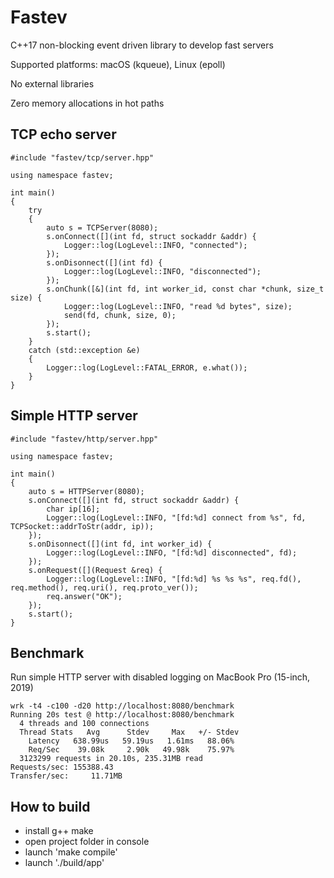 # Fastev
C++17 non-blocking event driven library to develop fast servers

Supported platforms: macOS (kqueue), Linux (epoll)

No external libraries

Zero memory allocations in hot paths


## TCP echo server

```cp
#include "fastev/tcp/server.hpp"

using namespace fastev;

int main()
{
    try
    {
        auto s = TCPServer(8080);
        s.onConnect([](int fd, struct sockaddr &addr) {
            Logger::log(LogLevel::INFO, "connected");
        });
        s.onDisonnect([](int fd) {
            Logger::log(LogLevel::INFO, "disconnected");
        });
        s.onChunk([&](int fd, int worker_id, const char *chunk, size_t size) {
            Logger::log(LogLevel::INFO, "read %d bytes", size);
            send(fd, chunk, size, 0);
        });
        s.start();
    }
    catch (std::exception &e)
    {
        Logger::log(LogLevel::FATAL_ERROR, e.what());
    }
}
```

## Simple HTTP server

```cp
#include "fastev/http/server.hpp"

using namespace fastev;

int main()
{
    auto s = HTTPServer(8080);
    s.onConnect([](int fd, struct sockaddr &addr) {
        char ip[16];
        Logger::log(LogLevel::INFO, "[fd:%d] connect from %s", fd, TCPSocket::addrToStr(addr, ip));
    });
    s.onDisonnect([](int fd, int worker_id) {
        Logger::log(LogLevel::INFO, "[fd:%d] disconnected", fd);
    });
    s.onRequest([](Request &req) {
        Logger::log(LogLevel::INFO, "[fd:%d] %s %s %s", req.fd(), req.method(), req.uri(), req.proto_ver());
        req.answer("OK");
    });
    s.start();
}
```

## Benchmark
Run simple HTTP server with disabled logging on MacBook Pro (15-inch, 2019)

```
wrk -t4 -c100 -d20 http://localhost:8080/benchmark
Running 20s test @ http://localhost:8080/benchmark
  4 threads and 100 connections
  Thread Stats   Avg      Stdev     Max   +/- Stdev
    Latency   638.99us   59.19us   1.61ms   88.06%
    Req/Sec    39.08k     2.90k   49.98k    75.97%
  3123299 requests in 20.10s, 235.31MB read
Requests/sec: 155388.43
Transfer/sec:     11.71MB
```

## How to build
- install g++ make
- open project folder in console
- launch 'make compile'
- launch './build/app'